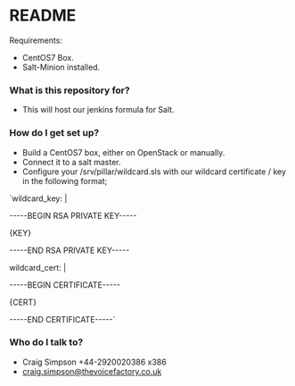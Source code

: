 # README #

Requirements:

* CentOS7 Box.
* Salt-Minion installed.

### What is this repository for? ###

* This will host our jenkins formula for Salt.

### How do I get set up? ###

* Build a CentOS7 box, either on OpenStack or manually.
* Connect it to a salt master.
* Configure your /srv/pillar/wildcard.sls with our wildcard certificate / key in the following format;

`wildcard_key: |

-----BEGIN RSA PRIVATE KEY-----

{KEY}

-----END RSA PRIVATE KEY-----

wildcard_cert: |


-----BEGIN CERTIFICATE-----

{CERT}

-----END CERTIFICATE-----`

### Who do I talk to? ###

* Craig Simpson +44-2920020386 x386
* craig.simpson@thevoicefactory.co.uk
